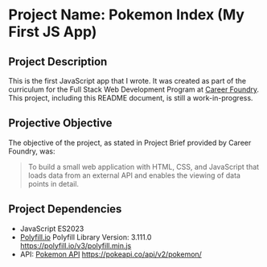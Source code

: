 # Project Name: Pokemon Index (My First JS App)

## Project Description

This is the first JavaScript app that I wrote. It was created as part of the curriculum for the Full Stack Web Development Program at [Career Foundry](https://careerfoundry.com/en/courses/become-a-web-developer/). This project, including this README document, is still a work-in-progress.

## Projective Objective

The objective of the project, as stated in Project Brief provided by Career Foundry, was: 
>To build a small web application with HTML, CSS, and JavaScript that loads data from an external API and enables the viewing of data points in detail.

## Project Dependencies 

+ JavaScript ES2023
+ [Polyfill.io](https://polyfill.io/) Polyfill Library Version: 3.111.0 https://polyfill.io/v3/polyfill.min.js 
+ API: [Pokemon API](https://pokeapi.co/) https://pokeapi.co/api/v2/pokemon/ 
